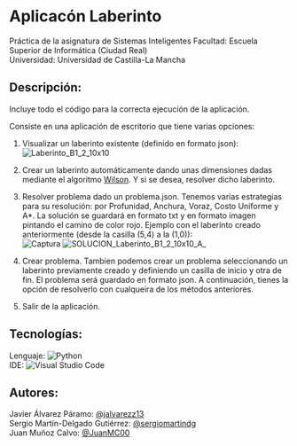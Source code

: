 # Aplicacón Laberinto
Práctica de la asignatura de Sistemas Inteligentes
Facultad: Escuela Superior de Informática (Ciudad Real) </br>
Universidad: Universidad de Castilla-La Mancha </br>

## Descripción:
Incluye todo el código para la correcta ejecución de la aplicación. </br>

Consiste en una aplicación de escritorio que tiene varias opciones: </br>
1. Visualizar un laberinto existente (definido en formato json): </br>
![Laberinto_B1_2_10x10](https://user-images.githubusercontent.com/72213915/139249784-2ac78d87-e1ca-4d3a-88ca-2e0d7315223a.jpg)


2. Crear un laberinto automáticamente dando unas dimensiones dadas mediante el algoritmo [Wilson](https://drive.google.com/file/d/1zvWfqhcP1m5OqepxOvv_ebVobDjqd8Zh/view?usp=sharing). Y si se desea, resolver dicho laberinto.</br>
3. Resolver problema dado un problema.json. Tenemos varias estrategias para su resolución: por Profunidad, Anchura, Voraz, Costo Uniforme y A*. La solución se guardará en formato txt y en formato imagen pintando el camino de color rojo. Ejemplo con el laberinto creado anteriormente (desde la casilla (5,4) a la (1,0)):</br>
![Captura](https://user-images.githubusercontent.com/72213915/139251194-6fa13932-a3aa-4f3c-b0c9-b9443bcb03ff.jpg)
![SOLUCION_Laberinto_B1_2_10x10_A_](https://user-images.githubusercontent.com/72213915/139251278-98179d1e-ca99-4dcf-8400-e27f8c3dceac.jpg)
4. Crear problema. Tambien podemos crear un problema seleccionando un laberinto previamente creado y definiendo un casilla de inicio y otra de fin. El problema será guardado en formato json. A continuación, tienes la opción de resolverlo con cualqueira de los métodos anteriores.
5. Salir de la aplicación.


## Tecnologías:
Lenguaje: ![Python](https://img.shields.io/badge/python-3670A0?style=for-the-badge&logo=python&logoColor=ffdd54) </br>
IDE: ![Visual Studio Code](https://img.shields.io/badge/Visual%20Studio%20Code-0078d7.svg?style=for-the-badge&logo=visual-studio-code&logoColor=white)

## Autores:
Javier Álvarez Páramo: [@jalvarezz13](https://github.com/jalvarezz13) </br>
Sergio Martín-Delgado Gutiérrez: [@sergiomartindg](https://github.com/sergiomartindg) </br>
Juan Muñoz Calvo: [@JuanMC00](https://github.com/JuanMC00)
